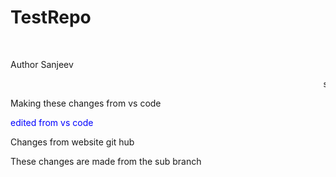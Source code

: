 # TestRepo

<Br>
<p> Author Sanjeev </p>
<marquee>sanjeev</marquee>
<br>
<p> Making these changes from vs code<p>
<p><font color="blue">edited from vs code </font></p>
<p> Changes from website git hub</p>
<p>These changes are made from the sub branch</p>

